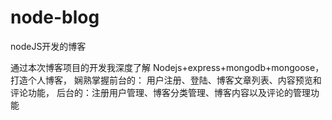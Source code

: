 # node-blog
nodeJS开发的博客

通过本次博客项目的开发我深度了解 Nodejs+express+mongodb+mongoose，打造个人博客， 娴熟掌握前台的： 用户注册、登陆、博客文章列表、内容预览和评论功能， 后台的：注册用户管理、博客分类管理、博客内容以及评论的管理功能
